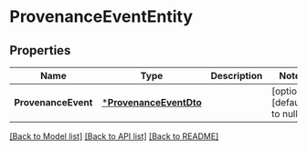 # ProvenanceEventEntity

## Properties
Name | Type | Description | Notes
------------ | ------------- | ------------- | -------------
**ProvenanceEvent** | [***ProvenanceEventDto**](ProvenanceEventDTO.md) |  | [optional] [default to null]

[[Back to Model list]](../README.md#documentation-for-models) [[Back to API list]](../README.md#documentation-for-api-endpoints) [[Back to README]](../README.md)

